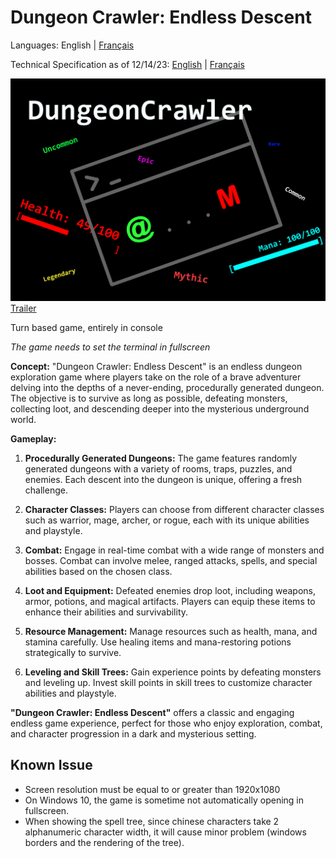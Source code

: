 # **Dungeon Crawler: Endless Descent**

Languages: English | [Français](./infoFr.md)

Technical Specification as of 12/14/23: [English](./technicalSpecification.md) | [Français](./cahierDesCharges.md)

![poster](dc_poster.png)
[Trailer](https://youtu.be/U9mkWBV65bo)

Turn based game, entirely in console

*The game needs to set the terminal in fullscreen*

**Concept:**
"Dungeon Crawler: Endless Descent" is an endless dungeon exploration game where players take on the role of a brave adventurer delving into the depths of a never-ending, procedurally generated dungeon. The objective is to survive as long as possible, defeating monsters, collecting loot, and descending deeper into the mysterious underground world.

**Gameplay:**

1. **Procedurally Generated Dungeons:** The game features randomly generated dungeons with a variety of rooms, traps, puzzles, and enemies. Each descent into the dungeon is unique, offering a fresh challenge.

2. **Character Classes:** Players can choose from different character classes such as warrior, mage, archer, or rogue, each with its unique abilities and playstyle.

3. **Combat:** Engage in real-time combat with a wide range of monsters and bosses. Combat can involve melee, ranged attacks, spells, and special abilities based on the chosen class.

4. **Loot and Equipment:** Defeated enemies drop loot, including weapons, armor, potions, and magical artifacts. Players can equip these items to enhance their abilities and survivability.

5. **Resource Management:** Manage resources such as health, mana, and stamina carefully. Use healing items and mana-restoring potions strategically to survive.

6. **Leveling and Skill Trees:** Gain experience points by defeating monsters and leveling up. Invest skill points in skill trees to customize character abilities and playstyle.

**"Dungeon Crawler: Endless Descent"** offers a classic and engaging endless game experience, perfect for those who enjoy exploration, combat, and character progression in a dark and mysterious setting.

## Known Issue
-   Screen resolution must be equal to or greater than 1920x1080
-   On Windows 10, the game is sometime not automatically opening in fullscreen.
-   When showing the spell tree, since chinese characters take 2 alphanumeric character width, it will cause minor problem (windows borders and the rendering of the tree).
